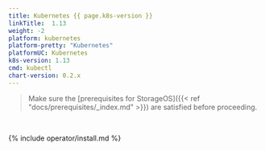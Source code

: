 ```yaml
---
title: Kubernetes {{ page.k8s-version }}
linkTitle:  1.13
weight: -2
platform: kubernetes
platform-pretty: "Kubernetes"
platformUC: Kubernetes
k8s-version: 1.13
cmd: kubectl
chart-version: 0.2.x
---
```



> Make sure the 
> [prerequisites for StorageOS]({{< ref "docs/prerequisites/_index.md" >}}) are
> satisfied before proceeding.

&nbsp;

{% include operator/install.md %}
